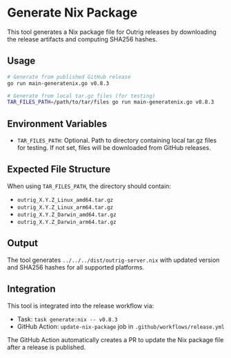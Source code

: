 # Generate Nix Package

This tool generates a Nix package file for Outrig releases by downloading the release artifacts and computing SHA256 hashes.

## Usage

```bash
# Generate from published GitHub release
go run main-generatenix.go v0.8.3

# Generate from local tar.gz files (for testing)
TAR_FILES_PATH=/path/to/tar/files go run main-generatenix.go v0.8.3
```

## Environment Variables

- `TAR_FILES_PATH`: Optional. Path to directory containing local tar.gz files for testing. If not set, files will be downloaded from GitHub releases.

## Expected File Structure

When using `TAR_FILES_PATH`, the directory should contain:
- `outrig_X.Y.Z_Linux_amd64.tar.gz`
- `outrig_X.Y.Z_Linux_arm64.tar.gz`
- `outrig_X.Y.Z_Darwin_amd64.tar.gz`
- `outrig_X.Y.Z_Darwin_arm64.tar.gz`

## Output

The tool generates `../../../dist/outrig-server.nix` with updated version and SHA256 hashes for all supported platforms.

## Integration

This tool is integrated into the release workflow via:
- Task: `task generate:nix -- v0.8.3`
- GitHub Action: `update-nix-package` job in `.github/workflows/release.yml`

The GitHub Action automatically creates a PR to update the Nix package file after a release is published.